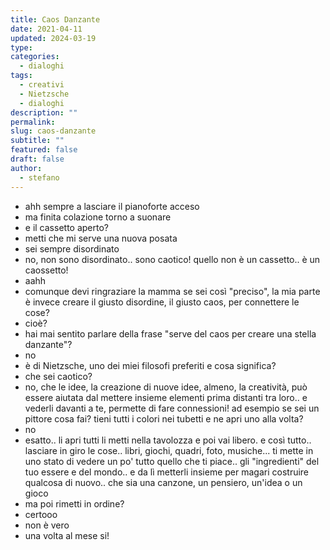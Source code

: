 ```yaml
---
title: Caos Danzante
date: 2021-04-11
updated: 2024-03-19
type: 
categories:
  - dialoghi
tags:
  - creativi
  - Nietzsche
  - dialoghi
description: ""
permalink: 
slug: caos-danzante
subtitle: ""
featured: false
draft: false
author:
  - stefano
---
```


- ahh sempre a lasciare il pianoforte acceso
- ma finita colazione torno a suonare
- e il cassetto aperto?
- metti che mi serve una nuova posata
- sei sempre disordinato
- no, non sono disordinato.. sono caotico! quello non è un cassetto.. è un caossetto!
- aahh
- comunque devi ringraziare la mamma se sei così "preciso", la mia parte è invece creare il giusto disordine, il giusto caos, per connettere le cose?
- cioè?
- hai mai sentito parlare della frase "serve del caos per creare una stella danzante"?
- no
- è di Nietzsche, uno dei miei filosofi preferiti e cosa significa?
- che sei caotico?
- no, che le idee, la creazione di nuove idee, almeno, la creatività, può essere aiutata dal mettere insieme elementi prima distanti tra loro.. e vederli davanti a te, permette di fare connessioni! ad esempio se sei un pittore cosa fai? tieni tutti i colori nei tubetti e ne apri uno alla volta?
- no
- esatto.. li apri tutti li metti nella tavolozza e poi vai libero. e così tutto.. lasciare in giro le cose.. libri, giochi, quadri, foto, musiche... ti mette in uno stato di vedere un po' tutto quello che ti piace.. gli "ingredienti" del tuo essere e del mondo.. e da lì metterli insieme per magari costruire qualcosa di nuovo.. che sia una canzone, un pensiero, un'idea o un gioco
- ma poi rimetti in ordine?
- certooo
- non è vero
- una volta al mese si!


